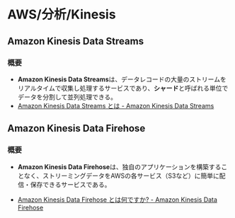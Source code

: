 # AWS/分析/Kinesis

## Amazon Kinesis Data Streams

### 概要

- **Amazon Kinesis Data Streams**は、データレコードの大量のストリームをリアルタイムで収集し処理するサービスであり、**シャード**と呼ばれる単位でデータを分割して並列処理できる。
- [Amazon Kinesis Data Streams とは - Amazon Kinesis Data Streams](https://docs.aws.amazon.com/ja_jp/streams/latest/dev/introduction.html)

## Amazon Kinesis Data Firehose

### 概要

- **Amazon Kinesis Data Firehose**は、独自のアプリケーションを構築することなく、ストリーミングデータをAWSの各サービス（S3など）に簡単に配信・保存できるサービスである。

- [Amazon Kinesis Data Firehose とは何ですか? - Amazon Kinesis Data Firehose](https://docs.aws.amazon.com/ja_jp/firehose/latest/dev/what-is-this-service.html)
